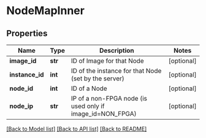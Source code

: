 # NodeMapInner

## Properties
Name | Type | Description | Notes
------------ | ------------- | ------------- | -------------
**image_id** | **str** | ID of Image for that Node | [optional] 
**instance_id** | **int** | ID of the instance for that Node (set by the server) | [optional] 
**node_id** | **int** | ID of a Node | [optional] 
**node_ip** | **str** | IP of a non-FPGA node (is used only if image_id&#x3D;NON_FPGA) | [optional] 

[[Back to Model list]](../README.md#documentation-for-models) [[Back to API list]](../README.md#documentation-for-api-endpoints) [[Back to README]](../README.md)

